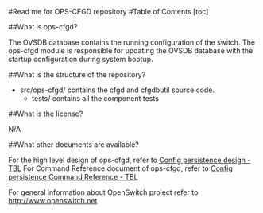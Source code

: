 #Read me for OPS-CFGD repository
#Table of Contents
[toc]

##What is ops-cfgd?

The OVSDB database contains the running configuration of the switch. The ops-cfgd module is responsible for updating the OVSDB database with the startup configuration during system bootup.

##What is the structure of the repository?

* src/ops-cfgd/ contains the cfgd and cfgdbutil source code.
    * tests/ contains all the component tests

##What is the license?

N/A

##What other documents are available?

For the high level design of ops-cfgd, refer to [Config persistence design - TBL](DESIGN.md)
For Command Reference document of ops-cfgd, refer to [Config persistence Command Reference - TBL](CLI.md)

For general information about OpenSwitch project refer to http://www.openswitch.net
